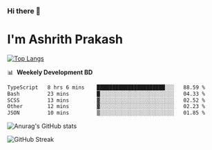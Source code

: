 ### Hi there 👋
# I'm Ashrith Prakash

[![Top Langs](https://github-readme-stats.vercel.app/api/top-langs/?username=xxcheckmatexx&count_private=true&include_all_commits=true&show_icons=true&line_height=20&title_color=FFFFFF&icon_color=FFFFFF&text_color=FFFFFF&bg_color=0D1117&langs_count=8)](https://github.com/anuraghazra/github-readme-stats)

📊 &nbsp;**Weekely Development BD**

<!--START_SECTION:waka-->

```txt
TypeScript   8 hrs 6 mins    ██████████████████████░░░   88.59 %
Bash         23 mins         █░░░░░░░░░░░░░░░░░░░░░░░░   04.33 %
SCSS         13 mins         ▓░░░░░░░░░░░░░░░░░░░░░░░░   02.52 %
Other        12 mins         ▓░░░░░░░░░░░░░░░░░░░░░░░░   02.23 %
JSON         10 mins         ▒░░░░░░░░░░░░░░░░░░░░░░░░   01.85 %
```

<!--END_SECTION:waka-->

![Anurag's GitHub stats](https://github-readme-stats.vercel.app/api?username=xxcheckmatexx&count_private=true&show_icons=true&theme=merko)  

![GitHub Streak](http://github-readme-streak-stats.herokuapp.com?user=xxcheckmatexx&theme=merko&hide_border=true&date_format=M%20j%5B%2C%20Y%5D&fire=DD0E0B)
<br/>
